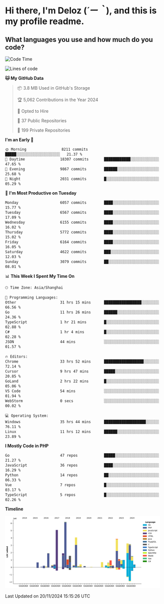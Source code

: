 # **Hi there, I'm Deloz (*´ー｀*), and this is my profile readme.**

## **What languages you use and how much do you code?**

<!--START_SECTION:waka-->
![Code Time](http://img.shields.io/badge/Code%20Time-5%2C091%20hrs%2049%20mins-blue)

![Lines of code](https://img.shields.io/badge/From%20Hello%20World%20I%27ve%20Written-42.3%20million%20lines%20of%20code-blue)

**🐱 My GitHub Data** 

> 📦 3.8 MB Used in GitHub's Storage 
 > 
> 🏆 5,062 Contributions in the Year 2024
 > 
> 💼 Opted to Hire
 > 
> 📜 37 Public Repositories 
 > 
> 🔑 199 Private Repositories 
 > 
**I'm an Early 🐤** 

```text
🌞 Morning                8211 commits        █████░░░░░░░░░░░░░░░░░░░░   21.37 % 
🌆 Daytime                18307 commits       ████████████░░░░░░░░░░░░░   47.65 % 
🌃 Evening                9867 commits        ██████░░░░░░░░░░░░░░░░░░░   25.68 % 
🌙 Night                  2031 commits        █░░░░░░░░░░░░░░░░░░░░░░░░   05.29 % 
```
📅 **I'm Most Productive on Tuesday** 

```text
Monday                   6057 commits        ████░░░░░░░░░░░░░░░░░░░░░   15.77 % 
Tuesday                  6567 commits        ████░░░░░░░░░░░░░░░░░░░░░   17.09 % 
Wednesday                6155 commits        ████░░░░░░░░░░░░░░░░░░░░░   16.02 % 
Thursday                 5772 commits        ████░░░░░░░░░░░░░░░░░░░░░   15.02 % 
Friday                   6164 commits        ████░░░░░░░░░░░░░░░░░░░░░   16.05 % 
Saturday                 4622 commits        ███░░░░░░░░░░░░░░░░░░░░░░   12.03 % 
Sunday                   3079 commits        ██░░░░░░░░░░░░░░░░░░░░░░░   08.01 % 
```


📊 **This Week I Spent My Time On** 

```text
🕑︎ Time Zone: Asia/Shanghai

💬 Programming Languages: 
Other                    31 hrs 15 mins      █████████████████░░░░░░░░   66.56 % 
Go                       11 hrs 26 mins      ██████░░░░░░░░░░░░░░░░░░░   24.36 % 
TypeScript               1 hr 21 mins        █░░░░░░░░░░░░░░░░░░░░░░░░   02.88 % 
C#                       1 hr 4 mins         █░░░░░░░░░░░░░░░░░░░░░░░░   02.28 % 
JSON                     44 mins             ░░░░░░░░░░░░░░░░░░░░░░░░░   01.57 % 

🔥 Editors: 
Chrome                   33 hrs 52 mins      ██████████████████░░░░░░░   72.14 % 
Cursor                   9 hrs 47 mins       █████░░░░░░░░░░░░░░░░░░░░   20.85 % 
GoLand                   2 hrs 22 mins       █░░░░░░░░░░░░░░░░░░░░░░░░   05.06 % 
VS Code                  54 mins             ░░░░░░░░░░░░░░░░░░░░░░░░░   01.94 % 
WebStorm                 0 secs              ░░░░░░░░░░░░░░░░░░░░░░░░░   00.02 % 

💻 Operating System: 
Windows                  35 hrs 44 mins      ███████████████████░░░░░░   76.11 % 
Linux                    11 hrs 12 mins      ██████░░░░░░░░░░░░░░░░░░░   23.89 % 
```

**I Mostly Code in PHP** 

```text
Go                       47 repos            █████░░░░░░░░░░░░░░░░░░░░   21.27 % 
JavaScript               36 repos            ████░░░░░░░░░░░░░░░░░░░░░   16.29 % 
Python                   14 repos            ██░░░░░░░░░░░░░░░░░░░░░░░   06.33 % 
Vue                      7 repos             █░░░░░░░░░░░░░░░░░░░░░░░░   03.17 % 
TypeScript               5 repos             █░░░░░░░░░░░░░░░░░░░░░░░░   02.26 % 
```



**Timeline**

![Lines of Code chart](https://raw.githubusercontent.com/deloz/deloz/main/assets/bar_graph.png)


 Last Updated on 20/11/2024 15:15:26 UTC
<!--END_SECTION:waka-->
